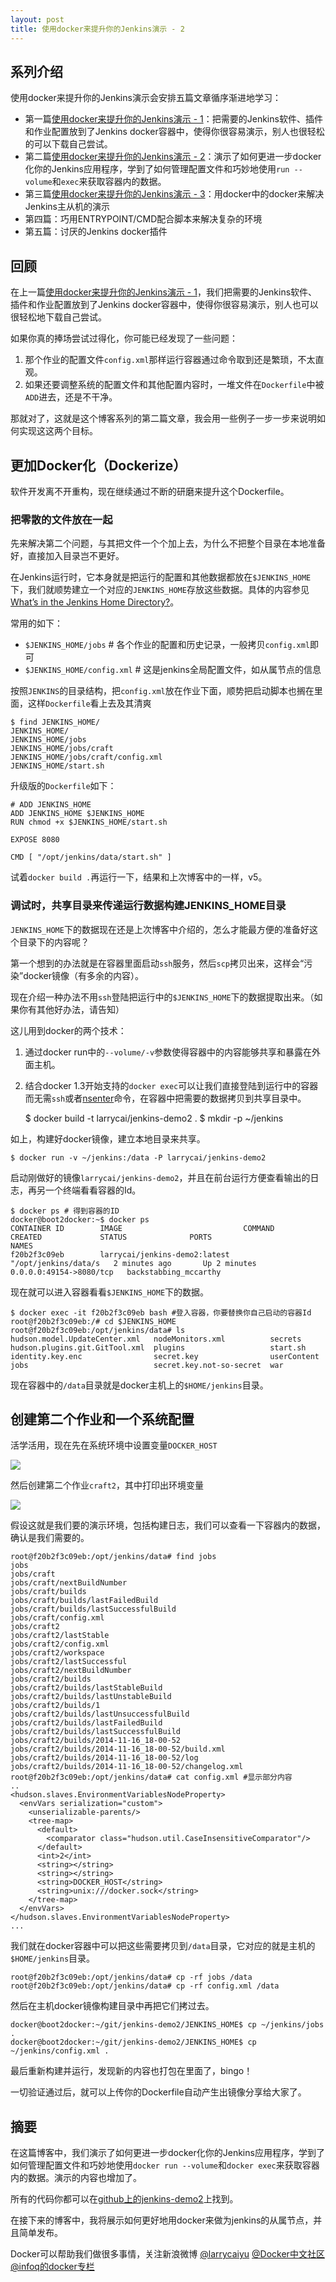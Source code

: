 ```yaml
---
layout: post
title: 使用docker来提升你的Jenkins演示 - 2 
---
```

## 系列介绍

使用docker来提升你的Jenkins演示会安排五篇文章循序渐进地学习：

* 第一篇[使用docker来提升你的Jenkins演示 - 1](http://www.larrycaiyu.com/2014/11/04/use-docker-for-your-jenkins-demo-1.html)：把需要的Jenkins软件、插件和作业配置放到了Jenkins docker容器中，使得你很容易演示，别人也很轻松的可以下载自己尝试。
* 第二篇[使用docker来提升你的Jenkins演示 - 2](http://www.larrycaiyu.com/2014/11/16/use-docker-for-your-jenkins-demo-2.html)：演示了如何更进一步docker化你的Jenkins应用程序，学到了如何管理配置文件和巧妙地使用`run --volume`和`exec`来获取容器内的数据。
* 第三篇[使用docker来提升你的Jenkins演示 - 3](http://www.larrycaiyu.com/2014/11/24/use-docker-for-your-jenkins-demo-3.html)：用docker中的docker来解决Jenkins主从机的演示
* 第四篇：巧用ENTRYPOINT/CMD配合脚本来解决复杂的环境
* 第五篇：讨厌的Jenkins docker插件


## 回顾

在上一篇[使用docker来提升你的Jenkins演示 - 1](http://www.larrycaiyu.com/2014/11/04/use-docker-for-your-jenkins-demo-1.html)，我们把需要的Jenkins软件、插件和作业配置放到了Jenkins docker容器中，使得你很容易演示，别人也可以很轻松地下载自己尝试。

如果你真的捧场尝试过得化，你可能已经发现了一些问题：

1. 那个作业的配置文件`config.xml`那样运行容器通过命令取到还是繁琐，不太直观。
2. 如果还要调整系统的配置文件和其他配置内容时，一堆文件在`Dockerfile`中被`ADD`进去，还是不干净。

那就对了，这就是这个博客系列的第二篇文章，我会用一些例子一步一步来说明如何实现这这两个目标。

## 更加Docker化（Dockerize）

软件开发离不开重构，现在继续通过不断的研磨来提升这个Dockerfile。

### 把零散的文件放在一起

先来解决第二个问题，与其把文件一个个加上去，为什么不把整个目录在本地准备好，直接加入目录岂不更好。

在Jenkins运行时，它本身就是把运行的配置和其他数据都放在`$JENKINS_HOME`下，我们就顺势建立一个对应的`JENKINS_HOME`存放这些数据。具体的内容参见[What’s in the Jenkins Home Directory?](http://jenkins-le-guide-complet.batmat.cloudbees.net/html/sec-hudson-home-directory-contents.html)。

常用的如下：

* `$JENKINS_HOME/jobs`        # 各个作业的配置和历史记录，一般拷贝`config.xml`即可
* `$JENKINS_HOME/config.xml`  # 这是jenkins全局配置文件，如从属节点的信息

按照`JENKINS`的目录结构，把`config.xml`放在作业下面，顺势把启动脚本也搁在里面，这样`Dockerfile`看上去及其清爽

	$ find JENKINS_HOME/
	JENKINS_HOME/
	JENKINS_HOME/jobs
	JENKINS_HOME/jobs/craft
	JENKINS_HOME/jobs/craft/config.xml
	JENKINS_HOME/start.sh

升级版的`Dockerfile`如下：

	# ADD JENKINS_HOME 
	ADD JENKINS_HOME $JENKINS_HOME
	RUN chmod +x $JENKINS_HOME/start.sh
	
	EXPOSE 8080
	
	CMD [ "/opt/jenkins/data/start.sh" ]

试着`docker build .`再运行一下，结果和上次博客中的一样，v5。

### 调试时，共享目录来传递运行数据构建JENKINS_HOME目录

`JENKINS_HOME`下的数据现在还是上次博客中介绍的，怎么才能最方便的准备好这个目录下的内容呢？

第一个想到的办法就是在容器里面启动`ssh`服务，然后`scp`拷贝出来，这样会“污染”docker镜像（有多余的内容）。

现在介绍一种办法不用`ssh`登陆把运行中的`$JENKINS_HOME`下的数据提取出来。（如果你有其他好办法，请告知）

这儿用到docker的两个技术：

1. 通过docker run中的`--volume/-v`参数使得容器中的内容能够共享和暴露在外面主机。
2. 结合docker 1.3开始支持的`docker exec`可以让我们直接登陆到运行中的容器而无需`ssh`或者[nsenter](https://github.com/jpetazzo/nsenter)命令，在容器中把需要的数据拷贝到共享目录中。

    $ docker build -t larrycai/jenkins-demo2 .
    $ mkdir -p ~/jenkins

如上，构建好docker镜像，建立本地目录来共享。

    $ docker run -v ~/jenkins:/data -P larrycai/jenkins-demo2

启动刚做好的镜像`larrycai/jenkins-demo2`，并且在前台运行方便查看输出的日志，再另一个终端看看容器的Id。

    $ docker ps # 得到容器的ID
	docker@boot2docker:~$ docker ps
	CONTAINER ID        IMAGE                           COMMAND                CREATED             STATUS              PORTS                     NAMES
	f20b2f3c09eb        larrycai/jenkins-demo2:latest   "/opt/jenkins/data/s   2 minutes ago       Up 2 minutes        0.0.0.0:49154->8080/tcp   backstabbing_mccarthy

现在就可以进入容器看看`$JENKINS_HOME`下的数据。

    $ docker exec -it f20b2f3c09eb bash #登入容器，你要替换你自己启动的容器Id
	root@f20b2f3c09eb:/# cd $JENKINS_HOME
	root@f20b2f3c09eb:/opt/jenkins/data# ls
	hudson.model.UpdateCenter.xml   nodeMonitors.xml          secrets
	hudson.plugins.git.GitTool.xml  plugins                   start.sh
	identity.key.enc                secret.key                userContent
	jobs                            secret.key.not-so-secret  war

现在容器中的`/data`目录就是docker主机上的`$HOME/jenkins`目录。

## 创建第二个作业和一个系统配置

活学活用，现在先在系统环境中设置变量`DOCKER_HOST`

![](http://larrycaiyu.com/images/jenkins-demo2-1.png)

然后创建第二个作业`craft2`，其中打印出环境变量

![](http://larrycaiyu.com/images/jenkins-demo2-2.png)

假设这就是我们要的演示环境，包括构建日志，我们可以查看一下容器内的数据，确认是我们需要的。

	root@f20b2f3c09eb:/opt/jenkins/data# find jobs
	jobs
	jobs/craft
	jobs/craft/nextBuildNumber
	jobs/craft/builds
	jobs/craft/builds/lastFailedBuild
	jobs/craft/builds/lastSuccessfulBuild
	jobs/craft/config.xml
	jobs/craft2
	jobs/craft2/lastStable
	jobs/craft2/config.xml
	jobs/craft2/workspace
	jobs/craft2/lastSuccessful
	jobs/craft2/nextBuildNumber
	jobs/craft2/builds
	jobs/craft2/builds/lastStableBuild
	jobs/craft2/builds/lastUnstableBuild
	jobs/craft2/builds/1
	jobs/craft2/builds/lastUnsuccessfulBuild
	jobs/craft2/builds/lastFailedBuild
	jobs/craft2/builds/lastSuccessfulBuild
	jobs/craft2/builds/2014-11-16_18-00-52
	jobs/craft2/builds/2014-11-16_18-00-52/build.xml
	jobs/craft2/builds/2014-11-16_18-00-52/log
	jobs/craft2/builds/2014-11-16_18-00-52/changelog.xml
	root@f20b2f3c09eb:/opt/jenkins/data# cat config.xml #显示部分内容
    ..
    <hudson.slaves.EnvironmentVariablesNodeProperty>
      <envVars serialization="custom">
        <unserializable-parents/>
        <tree-map>
          <default>
            <comparator class="hudson.util.CaseInsensitiveComparator"/>
          </default>
          <int>2</int>
          <string></string>
          <string></string>
          <string>DOCKER_HOST</string>
          <string>unix:///docker.sock</string>
        </tree-map>
      </envVars>
    </hudson.slaves.EnvironmentVariablesNodeProperty>
    ...

我们就在docker容器中可以把这些需要拷贝到`/data`目录，它对应的就是主机的`$HOME/jenkins`目录。

	root@f20b2f3c09eb:/opt/jenkins/data# cp -rf jobs /data
	root@f20b2f3c09eb:/opt/jenkins/data# cp -rf config.xml /data 
   
然后在主机docker镜像构建目录中再把它们拷过去。

	docker@boot2docker:~/git/jenkins-demo2/JENKINS_HOME$ cp ~/jenkins/jobs . 
	docker@boot2docker:~/git/jenkins-demo2/JENKINS_HOME$ cp ~/jenkins/config.xml .

最后重新构建并运行，发现新的内容也打包在里面了，bingo！

一切验证通过后，就可以上传你的Dockerfile自动产生出镜像分享给大家了。 

## 摘要

在这篇博客中，我们演示了如何更进一步docker化你的Jenkins应用程序，学到了如何管理配置文件和巧妙地使用`docker run --volume`和`docker exec`来获取容器内的数据。演示的内容也增加了。

所有的代码你都可以在[github上的jenkins-demo2](https://github.com/larrycai/docker-images/tree/master/jenkins-demo2)上找到。

在接下来的博客中，我将展示如何更好地用docker来做为jenkins的从属节点，并且简单发布。

Docker可以帮助我们做很多事情，关注新浪微博 [@larrycaiyu](http://weibo.com/larrycaiyu) [@Docker中文社区](http://weibo.com/dockboard) [@infoq的docker专栏](http://www.infoq.com/cn/dockers)
